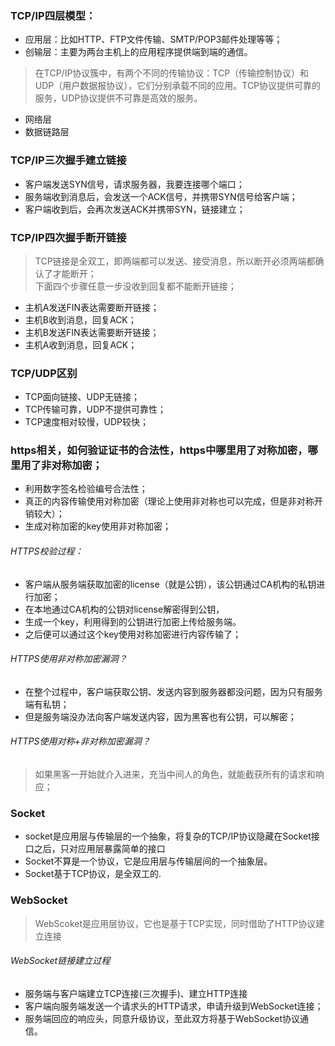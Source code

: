 ### TCP/IP四层模型：
* 应用层：比如HTTP、FTP文件传输、SMTP/POP3邮件处理等等；
* 创输层：主要为两台主机上的应用程序提供端到端的通信。
> 在TCP/IP协议簇中，有两个不同的传输协议：TCP（传输控制协议）和UDP（用户数据报协议），它们分别承载不同的应用。TCP协议提供可靠的服务，UDP协议提供不可靠是高效的服务。

* 网络层
* 数据链路层

### TCP/IP三次握手建立链接
* 客户端发送SYN信号，请求服务器，我要连接哪个端口；
* 服务端收到消息后，会发送一个ACK信号，并携带SYN信号给客户端；
* 客户端收到后，会再次发送ACK并携带SYN，链接建立；

### TCP/IP四次握手断开链接
> TCP链接是全双工，即两端都可以发送、接受消息，所以断开必须两端都确认了才能断开；  
> 下面四个步骤任意一步没收到回复都不能断开链接；

* 主机A发送FIN表达需要断开链接；
* 主机B收到消息，回复ACK；
* 主机B发送FIN表达需要断开链接；
* 主机A收到消息，回复ACK；

### TCP/UDP区别
* TCP面向链接、UDP无链接；
* TCP传输可靠，UDP不提供可靠性；
* TCP速度相对较慢，UDP较快；


### https相关，如何验证证书的合法性，https中哪里用了对称加密，哪里用了非对称加密；
* 利用数字签名检验编号合法性；
* 真正的内容传输使用对称加密（理论上使用非对称也可以完成，但是非对称开销较大）；
* 生成对称加密的key使用非对称加密；

###### HTTPS校验过程：
* 客户端从服务端获取加密的license（就是公钥），该公钥通过CA机构的私钥进行加密；
* 在本地通过CA机构的公钥对license解密得到公钥，
* 生成一个key，利用得到的公钥进行加密上传给服务端。
* 之后便可以通过这个key使用对称加密进行内容传输了；

###### HTTPS使用非对称加密漏洞？
* 在整个过程中，客户端获取公钥、发送内容到服务器都没问题，因为只有服务端有私钥；
* 但是服务端没办法向客户端发送内容，因为黑客也有公钥，可以解密；

###### HTTPS使用对称+非对称加密漏洞？
> 如果黑客一开始就介入进来，充当中间人的角色，就能截获所有的请求和响应；

### Socket
* socket是应用层与传输层的一个抽象，将复杂的TCP/IP协议隐藏在Socket接口之后，只对应用层暴露简单的接口
* Socket不算是一个协议，它是应用层与传输层间的一个抽象层。
* Socket基于TCP协议，是全双工的.

### WebSocket
> WebScoket是应用层协议，它也是基于TCP实现，同时借助了HTTP协议建立连接

###### WebSocket链接建立过程
* 服务端与客户端建立TCP连接(三次握手)、建立HTTP连接
* 客户端向服务端发送一个请求头的HTTP请求，申请升级到WebSocket连接；
* 服务端回应的响应头，同意升级协议，至此双方将基于WebSocket协议通信。
